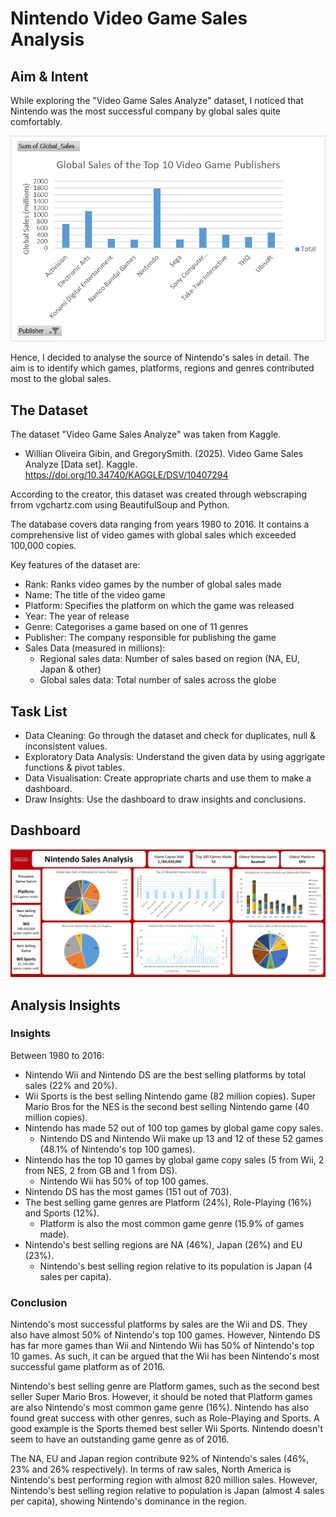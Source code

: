# Nintendo Video Game Sales Analysis

## Aim & Intent
While exploring the "Video Game Sales Analyze" dataset, I noticed that Nintendo was the most successful company by global sales quite comfortably.

![alt text](top10_game_publishers.png)

Hence, I decided to analyse the source of Nintendo's sales in detail. The aim is to identify which games, platforms, regions and genres contributed most to the global sales.


## The Dataset
The dataset "Video Game Sales Analyze" was taken from Kaggle.
- Willian Oliveira Gibin, and GregorySmith. (2025). Video Game Sales Analyze [Data set]. Kaggle. https://doi.org/10.34740/KAGGLE/DSV/10407294

According to the creator, this dataset was created through webscraping frrom vgchartz.com using BeautifulSoup and Python.

The database covers data ranging from years 1980 to 2016. It contains a comprehensive list of video games with global sales which exceeded 100,000 copies.

Key features of the dataset are:
- Rank: Ranks video games by the number of global sales made
- Name: The title of the video game
- Platform: Specifies the platform on which the game was released
- Year: The year of release
- Genre: Categorises a game based on one of 11 genres
- Publisher: The company responsible for publishing the game
- Sales Data (measured in millions):
    - Regional sales data: Number of sales based on region (NA, EU, Japan & other)
    - Global sales data: Total number of sales across the globe


## Task List
- Data Cleaning: Go through the dataset and check for duplicates, null & inconsistent values.
- Exploratory Data Analysis: Understand the given data by using aggrigate functions & pivot tables.
- Data Visualisation: Create appropriate charts and use them to make a dashboard.
- Draw Insights: Use the dashboard to draw insights and conclusions.

## Dashboard
![alt text](Nintendo_Dashboard.png)

## Analysis Insights

### Insights
Between 1980 to 2016:
- Nintendo Wii and Nintendo DS are the best selling platforms by total sales (22% and 20%).
- Wii Sports is the best selling Nintendo game (82 million copies). Super Mario Bros for the NES is the second best selling Nintendo game (40 million copies).
- Nintendo has made 52 out of 100 top games by global game copy sales. 
    - Nintendo DS and Nintendo Wii make up 13 and 12 of these 52 games (48.1% of Nintendo's top 100 games).
- Nintendo has the top 10 games by global game copy sales (5 from Wii, 2 from NES, 2 from GB and 1 from DS).
    - Nintendo Wii has 50% of top 100 games.
- Nintendo DS has the most games (151 out of 703).
- The best selling game genres are Platform (24%), Role-Playing (16%) and Sports (12%).
    - Platform is also the most common game genre (15.9% of games made).
- Nintendo's best selling regions are NA (46%), Japan (26%) and EU (23%).
    - Nintendo's best selling region relative to its population is Japan (4 sales per capita).

### Conclusion
Nintendo's most successful platforms by sales are the Wii and DS. They also have almost 50% of Nintendo's top 100 games. However, Nintendo DS has far more games than Wii and Nintendo Wii has 50% of Nintendo's top 10 games. As such, it can be argued that the Wii has been Nintendo's most successful game platform as of 2016.

Nintendo's best selling genre are Platform games, such as the second best seller Super Mario Bros. However, it should be noted that Platform games are also Nintendo's most common game genre (16%). Nintendo has also found great success with other genres, such as Role-Playing and Sports. A good example is the Sports themed best seller Wii Sports. Nintendo doesn't seem to have an outstanding game genre as of 2016.

The NA, EU and Japan region contribute 92% of Nintendo's sales (46%, 23% and 26% respectively). In terms of raw sales, North America is Nintendo's best performing region with almost 820 million sales. However, Nintendo's best selling region relative to population is Japan (almost 4 sales per capita), showing Nintendo's dominance in the region.